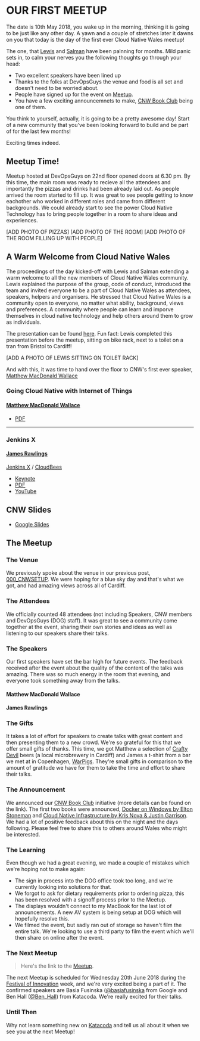 # OUR FIRST MEETUP

The date is 10th May 2018, you wake up in the morning, thinking it is going to be just like any other day. A yawn and a couple of stretches later it dawns on you that today is the day of the first ever Cloud Native Wales meetup! 

The one, that [Lewis](https://twitter.com/denhamparry) and [Salman](https://twitter.com/soulmaniqbal) have been palnning for months. Mild panic sets in, to calm your nerves you the following thoughts go through your head: 

- Two excellent speakers have been lined up
- Thanks to the folks at DevOpsGuys the venue and food is all set and doesn't need to be worried about. 
- People have signed up for the event on [Meetup](https://www.meetup.com/Cloud-Native-Wales/events/lxwbppyxhbnb/).
- You have a few exciting announcemnets to make, [CNW Book Club](https://blog.cloudnativewales.io/bookclub/) being one of them.

You think to yourself, actually, it is going to be a pretty awesome day! Start of a new community that you've been looking forward to build and be part of for the last few months!

Exciting times indeed.

## Meetup Time!

Meetup hosted at DevOpsGuys on 22nd floor opened doors at 6.30 pm. By this time, the main room was ready to recieve all the attendees and importantly the pizzas and drinks had been already laid out. As people arrived the room started to fill up. It was great to see people getting to know eachother who worked in different roles and came from different backgrounds. We could already start to see the power Cloud Native Technology has to bring people together in a room to share ideas and experiences. 

<TODO>[ADD PHOTO OF PIZZAS]
<TODO>[ADD PHOTO OF THE ROOM]
<TODO>[ADD PHOTO OF THE ROOM FILLING UP WITH PEOPLE]

## A Warm Welcome from Cloud Native Wales

The proceedings of the day kicked-off with Lewis and Salman extending a warm welcome to all the new members of Cloud Native Wales community. Lewis explained the purpose of the group, code of conduct, introduced the team and invited everyone to be a part of Cloud Native Wales as attendees, speakers, helpers and organisers. He stressed that Cloud Native Wales is a community open to everyone, no matter what ability, background, views and preferences. A community where people can learn and imporve themselves in cloud native technology and help others around them to grow as individuals. 

The presentation can be found [here](https://docs.google.com/presentation/u/1/d/1xTFHjCyecWQ5QespLGLFNvidirN7YkbL3-A49o4gIck/edit?usp=sharing). Fun fact: Lewis completed this presentation before the meetup, sitting on bike rack, next to a toilet on a tran from Bristol to Cardiff!

<TODO>[ADD A PHOTO OF LEWIS SITTING ON TOILET RACK] 

And with this, it was time to hand over the floor to CNW's first ever speaker, [Matthew MacDonald Wallace](https://twitter.com/mbconsultinguk) 

### Going Cloud Native with Internet of Things

#### [Matthew MacDonald Wallace](https://twitter.com/mbconsultinguk)

* [PDF](https://www.dropbox.com/s/uons3fdfeq6pr4q/1.pdf?dl=0)

---

### Jenkins X

#### [James Rawlings](https://twitter.com/jdrawlings)
[Jenkins X](https://twitter.com/jenkinsxio) / [CloudBees](https://twitter.com/CloudBees)

* [Keynote](https://www.dropbox.com/s/4wwumc9s8qevk8a/2.key?dl=0)
* [PDF](https://www.dropbox.com/s/2l3yudybl8dx4j7/2.pdf?dl=0)
* [YouTube](https://youtu.be/ZIK0BSimOBM)

## CNW Slides

* [Google Slides](https://docs.google.com/presentation/d/1xTFHjCyecWQ5QespLGLFNvidirN7YkbL3-A49o4gIck/edit?usp=sharing)

## The Meetup

### The Venue

We previously spoke about the venue in our previous post, [000_CNWSETUP](https://blog.cloudnativewales.io/000_cnwsetup/).  We were hoping for a blue sky day and that's what we got, and had amazing views across all of Cardiff.

### The Attendees

We officially counted 48 attendees (not including Speakers, CNW members and DevOpsGuys (DOG) staff).  It was great to see a community come together at the event, sharing their own stories and ideas as well as listening to our speakers share their talks.

### The Speakers

Our first speakers have set the bar high for future events.  The feedback received after the event about the quality of the content of the talks was amazing.  There was so much energy in the room that evening, and everyone took something away from the talks.

#### Matthew MacDonald Wallace

#### James Rawlings

### The Gifts

It takes a lot of effort for speakers to create talks with great content and then presenting them to a new crowd.  We're so grateful for this that we offer small gifts of thanks.  This time, we got Matthew a selection of [Crafty Devil](https://twitter.com/craftydevilbrew) beers (a local microbrewery in Cardiff) and James a t-shirt from a bar we met at in Copenhagen, [WarPigs](https://twitter.com/WarPigs_Brewpub).  They're small gifts in comparison to the amount of gratitude we have for them to take the time and effort to share their talks.

### The Announcement

We announced our [CNW Book Club](https://blog.cloudnativewales.io/bookclub/) initiative (more details can be found on the link).  The first two books were announced, [Docker on Windows by Elton Stoneman](https://blog.cloudnativewales.io/dockeronwindows/) and [Cloud Native Infrastructure by Kris Nova & Justin Garrison](https://blog.cloudnativewales.io/cloudnativeinfrastructure/).  We had a lot of positive feedback about this on the night and the days following.  Please feel free to share this to others around Wales who might be interested.

### The Learning

Even though we had a great evening, we made a couple of mistakes which we're hoping not to make again:

* The sign in process into the DOG office took too long, and we're currently looking into solutions for that.
* We forgot to ask for dietary requirements prior to ordering pizza, this has been resolved with a signoff process prior to the Meetup.
* The displays wouldn't connect to my MacBook for the last lot of announcements.  A new AV system is being setup at DOG which will hopefully resolve this.
* We filmed the event, but sadly ran out of storage so haven't film the entire talk.  We're looking to use a third party to film the event which we'll then share on online after the event.

### The Next Meetup

> Here's the link to the [Meetup](https://www.meetup.com/Cloud-Native-Wales/events/lxwbppyxjbsb/).

The next Meetup is scheduled for Wednesday 20th June 2018 during the [Festival of Innovation](https://twitter.com/WFoInnovation) week, and we're very excited being a part of it.  The confirmed speakers are Basia Fusinska ([@basiafusinska](https://twitter.com/basiafusinska) from Google and Ben Hall ([@Ben_Hall](https://twitter.com/Ben_Hall)) from Katacoda.  We're really excited for their talks.

### Until Then

Why not learn something new on [Katacoda](https://katacoda.com/learn) and tell us all about it when we see you at the next Meetup!